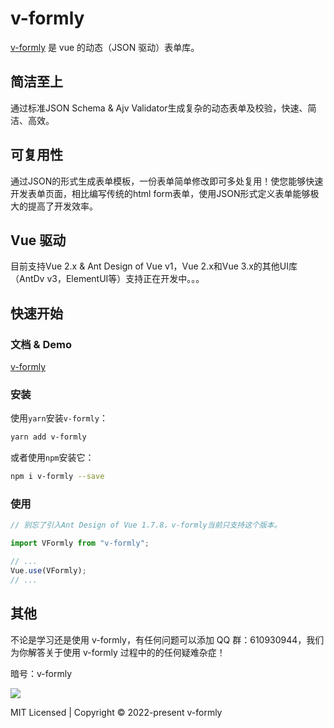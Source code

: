 # v-formly

[v-formly](https://kevinzhang19870314.github.io/v-formly/zh/) 是 vue 的动态（JSON 驱动）表单库。

<div class="features">
  <div class="feature">
    <h2>简洁至上</h2>
    <p>通过标准JSON Schema & Ajv Validator生成复杂的动态表单及校验，快速、简洁、高效。</p>
  </div>
  <div class="feature">
    <h2>可复用性</h2>
    <p>通过JSON的形式生成表单模板，一份表单简单修改即可多处复用！使您能够快速开发表单页面，相比编写传统的html form表单，使用JSON形式定义表单能够极大的提高了开发效率。</p>
  </div>
  <div class="feature">
    <h2>Vue 驱动</h2>
    <p>目前支持Vue 2.x & Ant Design of Vue v1，Vue 2.x和Vue 3.x的其他UI库（AntDv v3，ElementUI等）支持正在开发中。。。</p>
  </div>
</div>

## 快速开始

### 文档 & Demo

[v-formly](https://kevinzhang19870314.github.io/v-formly/zh/)

### 安装

使用`yarn`安装`v-formly`：

```sh
yarn add v-formly
```

或者使用`npm`安装它：

```sh
npm i v-formly --save
```

### 使用

```js
// 别忘了引入Ant Design of Vue 1.7.8，v-formly当前只支持这个版本。

import VFormly from "v-formly";

// ...
Vue.use(VFormly);
// ...
```

## 其他

不论是学习还是使用 v-formly，有任何问题可以添加 QQ 群：610930944，我们为你解答关于使用 v-formly 过程中的的任何疑难杂症！

暗号：v-formly

<img src="https://github.com/KevinZhang19870314/v-formly/blob/main/public/qq.jpg" />

MIT Licensed | Copyright © 2022-present v-formly

